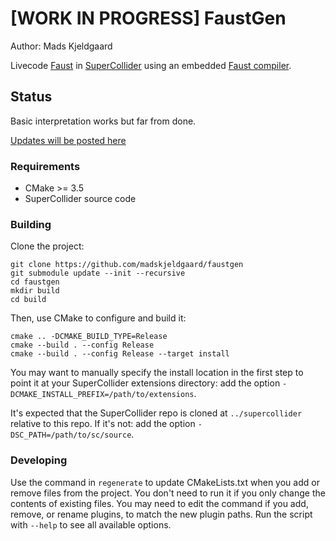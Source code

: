 # [WORK IN PROGRESS] FaustGen

Author: Mads Kjeldgaard

Livecode [Faust](faust.grame.fr/) in [SuperCollider](supercollider.github.io/) using an embedded [Faust compiler](https://faustdoc.grame.fr/manual/embedding/).

## Status
Basic interpretation works but far from done.

[Updates will be posted here](https://scsynth.org/t/wip-faustgen-a-ugen-for-interpreting-faust-code/4029)

### Requirements

- CMake >= 3.5
- SuperCollider source code

### Building

Clone the project:

    git clone https://github.com/madskjeldgaard/faustgen
	git submodule update --init --recursive
    cd faustgen
    mkdir build
    cd build

Then, use CMake to configure and build it:

    cmake .. -DCMAKE_BUILD_TYPE=Release
    cmake --build . --config Release
    cmake --build . --config Release --target install

You may want to manually specify the install location in the first step to point it at your
SuperCollider extensions directory: add the option `-DCMAKE_INSTALL_PREFIX=/path/to/extensions`.

It's expected that the SuperCollider repo is cloned at `../supercollider` relative to this repo. If
it's not: add the option `-DSC_PATH=/path/to/sc/source`.

### Developing

Use the command in `regenerate` to update CMakeLists.txt when you add or remove files from the
project. You don't need to run it if you only change the contents of existing files. You may need to
edit the command if you add, remove, or rename plugins, to match the new plugin paths. Run the
script with `--help` to see all available options.
